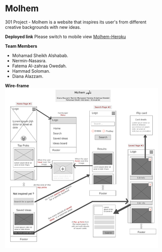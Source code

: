 # Molhem
301 Project - Molhem is a website that inspires its user's from different creative backgrounds with new ideas.

**Deployed link** Please switch to mobile view [Molhem-Heroku](https://molhem.herokuapp.com)

**Team Members** 
- Mohamad Sheikh Alshabab.
- Nermin-Nasasra.
- Fatema Al-zahraa Owedah.
- Hammad Soloman.
- Diana Alazzam.

**Wire-frame**
![project wireframe](./public/resources/wireframe.jpg)
